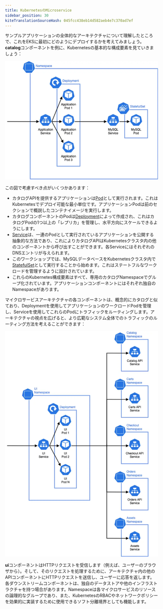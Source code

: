 ```yaml
---
title: KubernetesのMicroservice
sidebar_position: 30
kiteTranslationSourceHash: 045fcc438eb14d582aeb4e7c370ad7ef
---
```


サンプルアプリケーションの全体的なアーキテクチャについて理解したところで、これをEKSに最初にどのようにデプロイするかを考えてみましょう。**catalog**コンポーネントを例に、Kubernetesの基本的な構成要素を見ていきましょう：

![KubernetesにおけるCatalogマイクロサービス](./assets/catalog-microservice.webp)

この図で考慮すべき点がいくつかあります：

- カタログAPIを提供するアプリケーションは[Pod](https://kubernetes.io/docs/concepts/workloads/pods/)として実行されます。これはKubernetesでデプロイ可能な最小単位です。アプリケーションPodは前のセクションで概説したコンテナイメージを実行します。
- カタログコンポーネントのPodは[Deployment](https://kubernetes.io/docs/concepts/workloads/controllers/deployment/)によって作成され、これはカタログPodの1つ以上の「レプリカ」を管理し、水平方向にスケールできるようにします。
- [Service](https://kubernetes.io/docs/concepts/services-networking/service/)は、一連のPodとして実行されているアプリケーションを公開する抽象的な方法であり、これによりカタログAPIはKubernetesクラスタ内の他のコンポーネントから呼び出すことができます。各ServiceにはそれぞれのDNSエントリが与えられます。
- このワークショップでは、MySQLデータベースをKubernetesクラスタ内で[StatefulSet](https://kubernetes.io/docs/concepts/workloads/controllers/statefulset/)として実行することから始めます。これはステートフルなワークロードを管理するように設計されています。
- これらのKubernetes構成要素はすべて、専用のカタログNamespaceでグループ化されています。アプリケーションコンポーネントにはそれぞれ独自のNamespaceがあります。

マイクロサービスアーキテクチャの各コンポーネントは、概念的にカタログと似ており、Deploymentを使用してアプリケーションのワークロードPodを管理し、Serviceを使用してこれらのPodにトラフィックをルーティングします。アーキテクチャの視点を広げると、より広範なシステム全体でのトラフィックのルーティング方法を考えることができます：

![KubernetesにおけるMicroservice](./assets/microservices.webp)

**ui**コンポーネントはHTTPリクエストを受信します（例えば、ユーザーのブラウザから）。そして、そのリクエストを処理するために、アーキテクチャ内の他のAPIコンポーネントにHTTPリクエストを送信し、ユーザーに応答を返します。各ダウンストリームコンポーネントは、独自のデータストアや他のインフラストラクチャを持つ場合があります。Namespaceは各マイクロサービスのリソースの論理的なグループであり、また、KubernetesのRBACやネットワークポリシーを効果的に実装するために使用できるソフト分離境界としても機能します。
